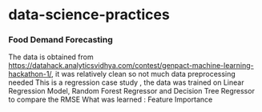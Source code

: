 # data-science-practices

### Food Demand Forecasting
The data is obtained from https://datahack.analyticsvidhya.com/contest/genpact-machine-learning-hackathon-1/, it was relatively clean so not much data preprocessing needed
This is a regression case study , the data was trained on Linear Regression Model, Random Forest Regressor and Decision Tree Regressor to compare the RMSE 
What was learned : Feature Importance
